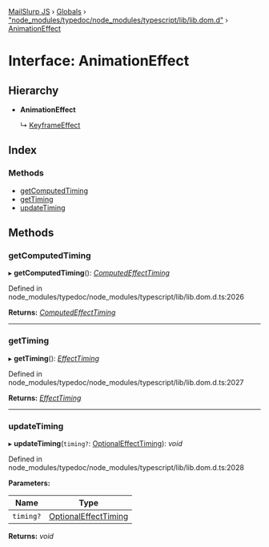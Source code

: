 [MailSlurp JS](../README.md) › [Globals](../globals.md) › ["node_modules/typedoc/node_modules/typescript/lib/lib.dom.d"](../modules/_node_modules_typedoc_node_modules_typescript_lib_lib_dom_d_.md) › [AnimationEffect](_node_modules_typedoc_node_modules_typescript_lib_lib_dom_d_.animationeffect.md)

# Interface: AnimationEffect

## Hierarchy

* **AnimationEffect**

  ↳ [KeyframeEffect](_node_modules_typedoc_node_modules_typescript_lib_lib_dom_d_.keyframeeffect.md)

## Index

### Methods

* [getComputedTiming](_node_modules_typedoc_node_modules_typescript_lib_lib_dom_d_.animationeffect.md#getcomputedtiming)
* [getTiming](_node_modules_typedoc_node_modules_typescript_lib_lib_dom_d_.animationeffect.md#gettiming)
* [updateTiming](_node_modules_typedoc_node_modules_typescript_lib_lib_dom_d_.animationeffect.md#updatetiming)

## Methods

###  getComputedTiming

▸ **getComputedTiming**(): *[ComputedEffectTiming](_node_modules_typedoc_node_modules_typescript_lib_lib_dom_d_.computedeffecttiming.md)*

Defined in node_modules/typedoc/node_modules/typescript/lib/lib.dom.d.ts:2026

**Returns:** *[ComputedEffectTiming](_node_modules_typedoc_node_modules_typescript_lib_lib_dom_d_.computedeffecttiming.md)*

___

###  getTiming

▸ **getTiming**(): *[EffectTiming](_node_modules_typedoc_node_modules_typescript_lib_lib_dom_d_.effecttiming.md)*

Defined in node_modules/typedoc/node_modules/typescript/lib/lib.dom.d.ts:2027

**Returns:** *[EffectTiming](_node_modules_typedoc_node_modules_typescript_lib_lib_dom_d_.effecttiming.md)*

___

###  updateTiming

▸ **updateTiming**(`timing?`: [OptionalEffectTiming](_node_modules_typedoc_node_modules_typescript_lib_lib_dom_d_.optionaleffecttiming.md)): *void*

Defined in node_modules/typedoc/node_modules/typescript/lib/lib.dom.d.ts:2028

**Parameters:**

Name | Type |
------ | ------ |
`timing?` | [OptionalEffectTiming](_node_modules_typedoc_node_modules_typescript_lib_lib_dom_d_.optionaleffecttiming.md) |

**Returns:** *void*
